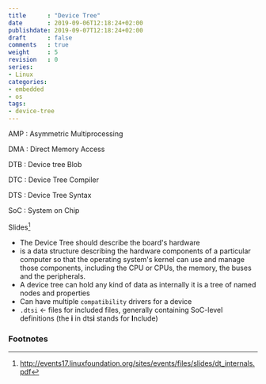 ```yaml
---
title      : "Device Tree"
date       : 2019-09-06T12:18:24+02:00
publishdate: 2019-09-07T12:18:24+02:00
draft      : false
comments   : true
weight     : 5
revision   : 0
series:
- Linux
categories:
- embedded
- os
tags:
- device-tree
---
```


AMP
: Asymmetric Multiprocessing

DMA
: Direct Memory Access

DTB
: Device tree Blob

DTC
: Device Tree Compiler

DTS
: Device Tree Syntax

SoC
: System on Chip

Slides[^1]

* The Device Tree should describe the board's hardware
* is a data structure describing the hardware components of a particular computer so that the operating system's kernel can use and manage those components, including the CPU or CPUs, the memory, the buses and the peripherals.
* A device tree can hold any kind of data as internally it is a tree of named nodes and properties
* Can have multiple `compatibility` drivers for a device
* `.dtsi` <- files for included files, generally containing SoC-level definitions (the **i** in dts**i** stands for **I**nclude)


### Footnotes

[^1]: http://events17.linuxfoundation.org/sites/events/files/slides/dt_internals.pdf
[^2]: https://elinux.org/Device_Tree_Usage#Understanding_the_compatible_Property
